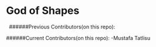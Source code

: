 # God of Shapes
 
######Previous Contributors(on this repo):


######Current Contributors(on this repo):
-Mustafa Tatlisu
